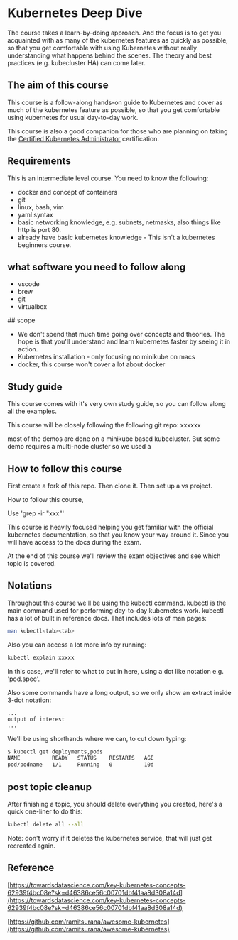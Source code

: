 # Kubernetes Deep Dive

The course takes a learn-by-doing approach. And the focus is to get you acquainted with as many of the kubernetes features as quickly as possible, so that you get comfortable with using Kubernetes without really understanding what happens behind the scenes. The theory and best practices (e.g. kubecluster HA) can come later.

## The aim of this course

This course is a follow-along hands-on guide to Kubernetes and cover as much of the kubernetes feature as possible, so that you get comfortable using kubernetes for usual day-to-day work.

This course is also a good companion for those who are planning on taking the [Certified Kubernetes Administrator](https://www.cncf.io/certification/cka/) certification.

## Requirements

This is an intermediate level course. You need to know the following:

- docker and concept of containers
- git
- linux, bash, vim
- yaml syntax
- basic networking knowledge, e.g. subnets, netmasks, also things like http is port 80.
- already have basic kubernetes knowledge - This isn't a kubernetes beginners course.

## what software you need to follow along

- vscode
- brew
- git
- virtualbox

## scope

- We don't spend that much time going over concepts and theories. The hope is that you'll understand and learn kubernetes faster by seeing it in action.
- Kubernetes installation - only focusing no minikube on macs
- docker, this course won't cover a lot about docker

## Study guide

This course comes with it's very own study guide, so you can follow along all the examples.

This course will be closely following the following git repo: xxxxxx

most of the demos are done on a minikube based kubecluster. But some demo requires a multi-node cluster so we used a

## How to follow this course

First create a fork of this repo. Then clone it. Then set up a vs project.

How to follow this course,

Use 'grep -ir "xxx"'

This course is heavily focused helping you get familiar with the official kubernetes documentation, so that you know your way around it. Since you will have access to the docs during the exam.

At the end of this course we'll review the exam objectives and see which topic is covered.

## Notations

Throughout this course we'll be using the kubectl command. kubectl is the main command used for performing day-to-day kubernetes work. kubectl has a lot of built in reference docs. That includes lots of man pages:

```bash
man kubectl<tab><tab>
```

Also you can access a lot more info by running:

```bash
kubectl explain xxxxx
```

In this case, we'll refer to what to put in here, using a dot like notation e.g. 'pod.spec'.

Also some commands have a long output, so we only show an extract inside 3-dot notation:

```text
...
output of interest
...
```

We'll be using shorthands where we can, to cut down typing:

```bash
$ kubectl get deployments,pods
NAME          READY   STATUS    RESTARTS   AGE
pod/podname   1/1     Running   0          10d
```

## post topic cleanup

After finishing a topic, you should delete everything you created, here's a quick one-liner to do this:

```bash
kubectl delete all --all
```

Note: don't worry if it deletes the kubernetes service, that will just get recreated again.

## Reference

[https://towardsdatascience.com/key-kubernetes-concepts-62939f4bc08e?sk=d46386ce56c00701dbf41aa8d308a14d](https://towardsdatascience.com/key-kubernetes-concepts-62939f4bc08e?sk=d46386ce56c00701dbf41aa8d308a14d)

[https://github.com/ramitsurana/awesome-kubernetes](https://github.com/ramitsurana/awesome-kubernetes)